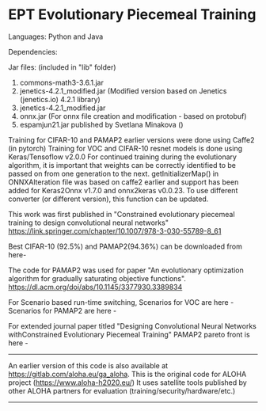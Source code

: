 # EPT Evolutionary Piecemeal Training
Languages: Python and Java


Dependencies: 

Jar files: (included in "lib" folder)
1. commons-math3-3.6.1.jar
2. jenetics-4.2.1_modified.jar (Modified version based on Jenetics (jenetics.io) 4.2.1 library)
3. jenetics-4.2.1_modified.jar
4. onnx.jar (For onnx file creation and modification - based on protobuf)
5. espamjun21.jar published by Svetlana Minakova ()

Training for CIFAR-10 and PAMAP2 earlier versions were done using Caffe2 (in pytorch)
Training for VOC and CIFAR-10 resnet models is done using Keras/Tensoflow v2.0.0
For continued training during the evolutionary algorithm, it is important that weights can be correctly identified to be passed on from one generation to the next. 
getInitializerMap() in ONNXAlteration file was based on caffe2 earlier and support has been added for Keras2Onnx v1.7.0 and onnx2keras v0.0.23. 
To use different converter (or different version), this function can be updated.  




This work was first published in "Constrained evolutionary piecemeal training to design convolutional neural networks" https://link.springer.com/chapter/10.1007/978-3-030-55789-8_61

Best CIFAR-10 (92.5%) and PAMAP2(94.36%) can be downloaded from here- 

The code for PAMAP2 was used for paper "An evolutionary optimization algorithm for gradually saturating objective functions".
https://dl.acm.org/doi/abs/10.1145/3377930.3389834


For Scenario based run-time switching,
Scenarios for VOC are here -
Scenarios for PAMAP2 are here - 


For extended journal paper titled "Designing Convolutional Neural Networks withConstrained Evolutionary Piecemeal Training"
PAMAP2 pareto front is here - 

*****************************************************************************************
An earlier version of this code is also available at https://gitlab.com/aloha.eu/ga_aloha.
This is the original code for ALOHA project (https://www.aloha-h2020.eu/) 
It uses satellite tools published by other ALOHA partners for evaluation (training/security/hardware/etc.)
*****************************************************************************************
